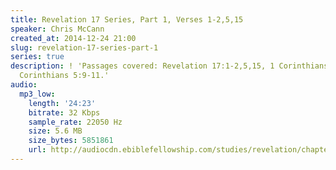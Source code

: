 ```yaml
---
title: Revelation 17 Series, Part 1, Verses 1-2,5,15
speaker: Chris McCann
created_at: 2014-12-24 21:00
slug: revelation-17-series-part-1
series: true
description: ! 'Passages covered: Revelation 17:1-2,5,15, 1 Corinthians 6:15-16, 1
  Corinthians 5:9-11.'
audio:
  mp3_low:
    length: '24:23'
    bitrate: 32 Kbps
    sample_rate: 22050 Hz
    size: 5.6 MB
    size_bytes: 5851861
    url: http://audiocdn.ebiblefellowship.com/studies/revelation/chapter-17/2014.12.24_McCann_-_Revelation_17_Series_Part_1.mp3
---
```

